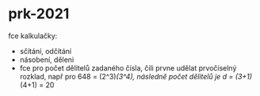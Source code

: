 # prk-2021
fce kalkulačky:
  - sčítání, odčítání
  - násobení, děleni
  - fce pro počet dělitelů zadaného čísla, čili prvne udělat prvočíselný rozklad, např pro 648 = (2^3)*(3^4), následně počet dělitelů je d = (3+1)*(4+1) = 20
